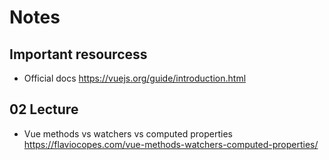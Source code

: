 # Notes

## Important resourcess

- Official docs https://vuejs.org/guide/introduction.html


## 02 Lecture

- Vue methods vs watchers vs computed properties https://flaviocopes.com/vue-methods-watchers-computed-properties/